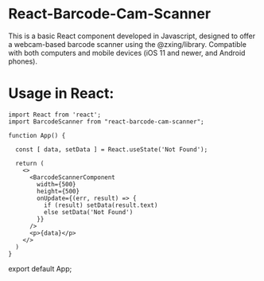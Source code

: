 # React-Barcode-Cam-Scanner

This is a basic React component developed in Javascript, designed to offer a webcam-based barcode scanner using the @zxing/library. Compatible with both computers and mobile devices (iOS 11 and newer, and Android phones).

# Usage in React:
```
import React from 'react';
import BarcodeScanner from "react-barcode-cam-scanner";

function App() {

  const [ data, setData ] = React.useState('Not Found');

  return (
    <>
      <BarcodeScannerComponent
        width={500}
        height={500}
        onUpdate={(err, result) => {
          if (result) setData(result.text)
          else setData('Not Found')
        }}
      />
      <p>{data}</p>
    </>
  )
}
```
export default App;




